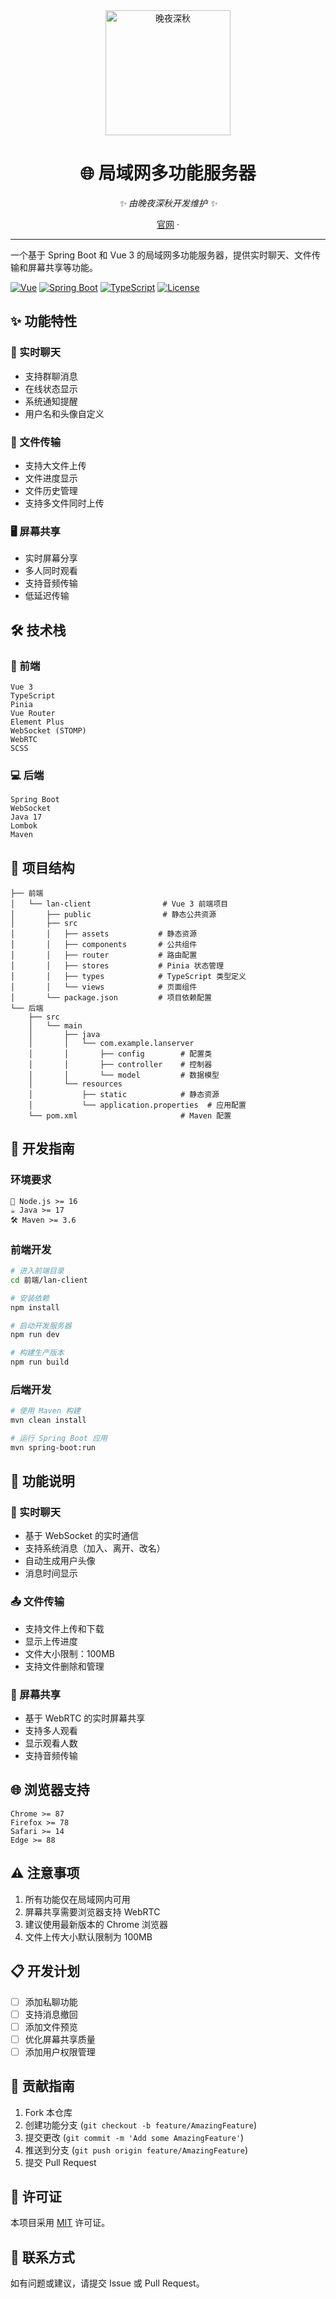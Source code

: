 <div align="center">
  <img src="https://www.li1023.com/assets/images/logo.png" alt="晚夜深秋" width="200" height="200">
  
  # 🌐 局域网多功能服务器
  
  _✨ 由晚夜深秋开发维护 ✨_
  
  [官网](https://www.li1023.com) · 
</div>

---

一个基于 Spring Boot 和 Vue 3 的局域网多功能服务器，提供实时聊天、文件传输和屏幕共享等功能。

[![Vue](https://img.shields.io/badge/Vue-3.x-4FC08D?logo=vue.js)](https://vuejs.org/)
[![Spring Boot](https://img.shields.io/badge/Spring%20Boot-2.x-6DB33F?logo=spring)](https://spring.io/projects/spring-boot)
[![TypeScript](https://img.shields.io/badge/TypeScript-4.x-3178C6?logo=typescript)](https://www.typescriptlang.org/)
[![License](https://img.shields.io/badge/License-MIT-yellow.svg)](LICENSE)

## ✨ 功能特性

### 💬 实时聊天
- 支持群聊消息
- 在线状态显示
- 系统通知提醒
- 用户名和头像自定义

### 📂 文件传输
- 支持大文件上传
- 文件进度显示
- 文件历史管理
- 支持多文件同时上传

### 🖥️ 屏幕共享
- 实时屏幕分享
- 多人同时观看
- 支持音频传输
- 低延迟传输

## 🛠️ 技术栈

### 🎨 前端
```
Vue 3
TypeScript
Pinia
Vue Router
Element Plus
WebSocket (STOMP)
WebRTC
SCSS
```

### 💻 后端
```
Spring Boot
WebSocket
Java 17
Lombok
Maven
```

## 📁 项目结构

```
├── 前端
│   └── lan-client                # Vue 3 前端项目
│       ├── public                # 静态公共资源
│       ├── src
│       │   ├── assets           # 静态资源
│       │   ├── components       # 公共组件
│       │   ├── router           # 路由配置
│       │   ├── stores           # Pinia 状态管理
│       │   ├── types            # TypeScript 类型定义
│       │   └── views            # 页面组件
│       └── package.json         # 项目依赖配置
└── 后端
    ├── src
    │   └── main
    │       ├── java
    │       │   └── com.example.lanserver
    │       │       ├── config        # 配置类
    │       │       ├── controller    # 控制器
    │       │       └── model         # 数据模型
    │       └── resources
    │           ├── static            # 静态资源
    │           └── application.properties  # 应用配置
    └── pom.xml                       # Maven 配置
```

## 🚀 开发指南

### 环境要求

```
🔧 Node.js >= 16
☕ Java >= 17
🛠️ Maven >= 3.6
```

### 前端开发

```bash
# 进入前端目录
cd 前端/lan-client

# 安装依赖
npm install

# 启动开发服务器
npm run dev

# 构建生产版本
npm run build
```

### 后端开发

```bash
# 使用 Maven 构建
mvn clean install

# 运行 Spring Boot 应用
mvn spring-boot:run
```

## 📝 功能说明

### 💭 实时聊天
- 基于 WebSocket 的实时通信
- 支持系统消息（加入、离开、改名）
- 自动生成用户头像
- 消息时间显示

### 📤 文件传输
- 支持文件上传和下载
- 显示上传进度
- 文件大小限制：100MB
- 支持文件删除和管理

### 🎥 屏幕共享
- 基于 WebRTC 的实时屏幕共享
- 支持多人观看
- 显示观看人数
- 支持音频传输

## 🌐 浏览器支持

```
Chrome >= 87
Firefox >= 78
Safari >= 14
Edge >= 88
```

## ⚠️ 注意事项

1. 所有功能仅在局域网内可用
2. 屏幕共享需要浏览器支持 WebRTC
3. 建议使用最新版本的 Chrome 浏览器
4. 文件上传大小默认限制为 100MB

## 📋 开发计划

- [ ] 添加私聊功能
- [ ] 支持消息撤回
- [ ] 添加文件预览
- [ ] 优化屏幕共享质量
- [ ] 添加用户权限管理

## 🤝 贡献指南

1. Fork 本仓库
2. 创建功能分支 (`git checkout -b feature/AmazingFeature`)
3. 提交更改 (`git commit -m 'Add some AmazingFeature'`)
4. 推送到分支 (`git push origin feature/AmazingFeature`)
5. 提交 Pull Request

## 📄 许可证

本项目采用 [MIT](LICENSE) 许可证。

## 📮 联系方式

如有问题或建议，请提交 Issue 或 Pull Request。
